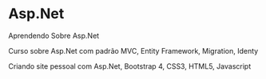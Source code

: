 # Asp.Net
Aprendendo Sobre Asp.Net

<p>Curso sobre Asp.Net com padrão MVC, Entity Framework, Migration, Identy</p>

<p>Criando site pessoal com Asp.Net, Bootstrap 4, CSS3, HTML5, Javascript</p>
